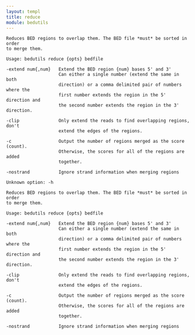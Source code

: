 ```yaml
---
layout: templ
title: reduce
module: bedutils
---
```

    
    Reduces BED regions to overlap them. The BED file *must* be sorted in order
    to merge them.
    
    Usage: bedutils reduce {opts} bedfile
    
    -extend num{,num}   Extend the BED region {num} bases 5' and 3'
                        Can either a single number (extend the same in both
                        direction) or a comma delimited pair of numbers where the
                        first number extends the region in the 5' direction and
                        the second number extends the region in the 3' direction.
    
    -clip               Only extend the reads to find overlapping regions, don't
                        extend the edges of the regions.
    
    -c                  Output the number of regions merged as the score (count).
                        Otherwise, the scores for all of the regions are added
                        together.
    
    -nostrand           Ignore strand information when merging regions
    
    Unknown option: -h
    
    Reduces BED regions to overlap them. The BED file *must* be sorted in order
    to merge them.
    
    Usage: bedutils reduce {opts} bedfile
    
    -extend num{,num}   Extend the BED region {num} bases 5' and 3'
                        Can either a single number (extend the same in both
                        direction) or a comma delimited pair of numbers where the
                        first number extends the region in the 5' direction and
                        the second number extends the region in the 3' direction.
    
    -clip               Only extend the reads to find overlapping regions, don't
                        extend the edges of the regions.
    
    -c                  Output the number of regions merged as the score (count).
                        Otherwise, the scores for all of the regions are added
                        together.
    
    -nostrand           Ignore strand information when merging regions
    
    
